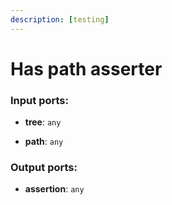 ```yaml
---
description: [testing]
---
```


# Has path asserter

### Input ports:

* __tree__: ` any `


* __path__: ` any `

### Output ports:

* __assertion__: ` any `

